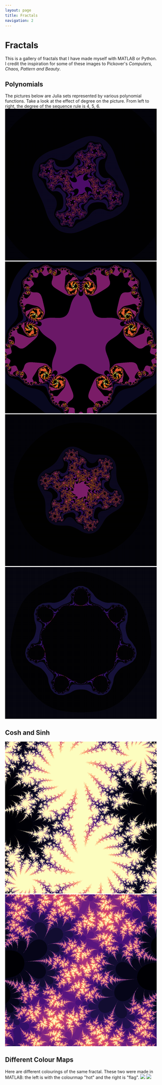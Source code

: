 ```yaml
---
layout: page
title: Fractals
navigation: 2
---
```


<h1> Fractals </h1>
This is a gallery of fractals that I have made myself with MATLAB or Python. 
I credit the inspiration for some of these images to Pickover's <i>Computers, Chaos, Pattern and Beauty</i>.

<h2>Polynomials</h2>
The pictures below are Julia sets represented by various polynomial functions.
Take a look at the effect of degree on the picture. From left to right, the degree of the sequence rule is 4, 5, 6.

<img src="\images\poly_four.png">
<img src="\images\poly_five.png">
<img src="\images\poly_six.png">
<img src="\images\poly_seven.png">
	
<h2>Cosh and Sinh</h2>
<img src="\images\(cmath.cosh(z))+complex(0,-0.9).png">	
<img src="\images\(cmath.cosh(z))+complex(0.4,0.6).png">

<h2>Different Colour Maps</h2>
Here are different colourings of the same fractal. 
These two were made in MATLAB: the left is with the colourmap "hot" and the right is "flag".
<img src="\images\cosh(z) + complex(0.1,-0.6).png">
<img src="\images\flag.png">
